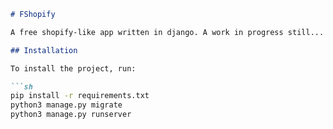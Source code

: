 ```markdown
# FShopify

A free shopify-like app written in django. A work in progress still...

## Installation

To install the project, run:

```sh
pip install -r requirements.txt
python3 manage.py migrate
python3 manage.py runserver